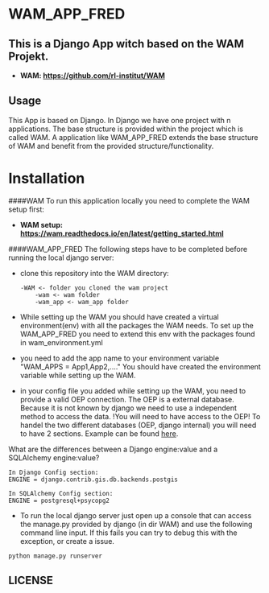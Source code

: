 # WAM_APP_FRED

This is a Django App witch based on the WAM Projekt.
----------------------
* **WAM: https://github.com/rl-institut/WAM**


Usage
----------------------
This App is based on Django. In Django we have one project with n applications. 
The base structure is provided within the project which is called WAM. A application
like WAM_APP_FRED extends the base structure of WAM and benefit from the provided 
structure/functionality.


Installation 
======================


####WAM
To run this application locally you need to complete the WAM setup first:  
* **WAM setup: https://wam.readthedocs.io/en/latest/getting_started.html**


####WAM_APP_FRED
The following steps have to be completed before running the local django server:

* clone this  repository into the WAM directory:
    ````
    -WAM <- folder you cloned the wam project
        -wam <- wam folder
        -wam_app <- wam_app folder
    ````

* While setting up the WAM you should have created a virtual environment(env) with all the 
packages the WAM needs. To set up the WAM_APP_FRED you need to extend this env with the 
packages found in wam_environment.yml 

* you need to add the app name to your environment variable "WAM_APPS = App1,App2,...."
You should have created the environment variable while setting up the WAM.

* in your config file you added while setting up the WAM, you need to provide a
valid OEP connection. The OEP is a external database. Because it is not known by django
we need to use a independent method to access the data.
!You will need to have access to the OEP! 
To handel the two different databases (OEP, django internal) you will need to have 2 sections. 
Example can be found [here](https://wam.readthedocs.io/en/latest/getting_started.html#configuration-file). 

What are the differences between a Django engine:value and a SQLAlchemy engine:value?

````
In Django Config section:
ENGINE = django.contrib.gis.db.backends.postgis
````

````
In SQLAlchemy Config section:
ENGINE = postgresql+psycopg2
````

* To run the local django server just open up a console that can access the manage.py 
provided by django (in dir WAM) and use the following command line input. If this fails 
you can try to debug this with the exception, or create a issue. 

````
python manage.py runserver
```` 

LICENSE
-------